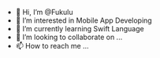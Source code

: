 - 👋 Hi, I’m @Fukulu
- 👀 I’m interested in Mobile App Developing
- 🌱 I’m currently learning Swift Language
- 💞️ I’m looking to collaborate on ...
- 📫 How to reach me ...

<!---
Fukulu/Fukulu is a ✨ special ✨ repository because its `README.md` (this file) appears on your GitHub profile.
You can click the Preview link to take a look at your changes.
--->
